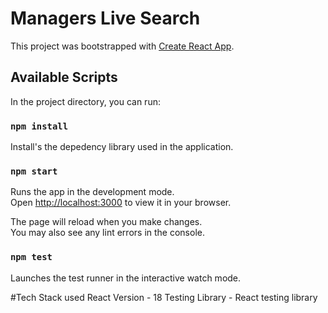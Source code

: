 # Managers Live Search

This project was bootstrapped with [Create React App](https://github.com/facebook/create-react-app).

## Available Scripts

In the project directory, you can run:

### `npm install`

Install's the depedency library used in the application.

### `npm start`

Runs the app in the development mode.\
Open [http://localhost:3000](http://localhost:3000) to view it in your browser.

The page will reload when you make changes.\
You may also see any lint errors in the console.

### `npm test`

Launches the test runner in the interactive watch mode.

#Tech Stack used
React Version - 18
Testing Library - React testing library




